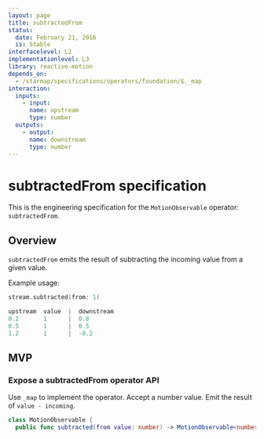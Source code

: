 ```yaml
---
layout: page
title: subtractedFrom
status:
  date: February 21, 2016
  is: Stable
interfacelevel: L2
implementationlevel: L3
library: reactive-motion
depends_on:
  - /starmap/specifications/operators/foundation/$._map
interaction:
  inputs:
    - input:
      name: upstream
      type: number
  outputs:
    - output:
      name: downstream
      type: number
---
```


# subtractedFrom specification

This is the engineering specification for the `MotionObservable` operator: `subtractedFrom`.

## Overview

`subtractedFrom` emits the result of subtracting the incoming value from a given value.

Example usage:

```swift
stream.subtracted(from: 1)

upstream  value  |  downstream
0.2       1      |  0.8
0.5       1      |  0.5
1.2       1      |  -0.2
```

## MVP

### Expose a subtractedFrom operator API

Use `_map` to implement the operator. Accept a number value. Emit the result of `value - incoming`.

```swift
class MotionObservable {
  public func subtracted(from value: number) -> MotionObservable<number>
```
